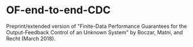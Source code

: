 # OF-end-to-end-CDC
Preprint/extended version of "Finite-Data Performance Guarantees for the Output-Feedback Control of an Unknown System" by Boczar, Matni, and Recht (March 2018).
